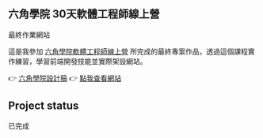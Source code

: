 <h2>六角學院 30天軟體工程師線上營</h2>
最終作業網站

這是我參加 [六角學院軟體工程師線上營](https://www.hexschool.com/courses/software-engineer-camping.html) 
所完成的最終專案作品，透過這個課程實作練習，學習前端開發技能並實際架設網站。

👉 [六角學院設計稿](https://www.figma.com/design/bBHUp0TeM0yjAlkjtyxQJI/2025ver.-%E9%AB%94%E9%A9%97%E7%87%9F%E5%AD%B8%E7%94%9F%E8%A8%AD%E8%A8%88%E7%A8%BF?node-id=236-1107&t=ySNumpPCymNR5MBj-1)
👉 [點我查看網站](https://leo4077.github.io/30-Day-Camp/)

## Project status
已完成
